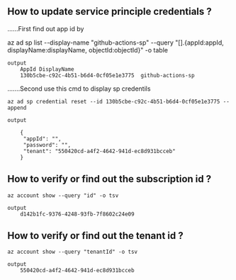 How to update service principle credentials ? 
----------------------------------------------------------------------------

......First find out app id by 

az ad sp list --display-name "github-actions-sp" --query "[].{appId:appId, displayName:displayName, objectId:objectId}" -o table

    output
        AppId DisplayName
        130b5cbe-c92c-4b51-b6d4-0cf05e1e3775  github-actions-sp

.......Second use this cmd to display sp credentils 

    az ad sp credential reset --id 130b5cbe-c92c-4b51-b6d4-0cf05e1e3775 --append
    
    output

        {
         "appId": "",
         "password": "",
         "tenant": "550420cd-a4f2-4642-941d-ec8d931bcceb"
        }


How to verify or find out the subscription id ? 
----------------------------------------------------------------------------
    az account show --query "id" -o tsv

    output
        d142b1fc-9376-4248-93fb-7f8602c24e09

How to verify or find out the tenant id ? 
----------------------------------------------------------------------------
    az account show --query "tenantId" -o tsv

    output
        550420cd-a4f2-4642-941d-ec8d931bcceb
